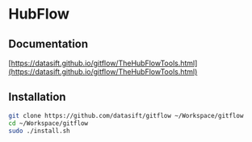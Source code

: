# HubFlow

## Documentation

[https://datasift.github.io/gitflow/TheHubFlowTools.html](https://datasift.github.io/gitflow/TheHubFlowTools.html)

## Installation

```bash
git clone https://github.com/datasift/gitflow ~/Workspace/gitflow
cd ~/Workspace/gitflow
sudo ./install.sh
```
